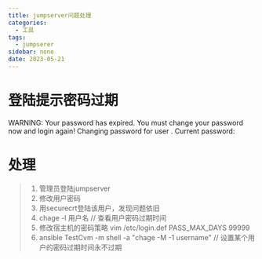 ```yaml
---
title: jumpserver问题处理
categories:
  - 工具
tags:
  - jumpserer
sidebar: none 
date: 2023-05-21 
---
```

# 登陆提示密码过期
WARNING: Your password has expired.
You must change your password now and login again!
Changing password for user .
Current password: 
# 处理
> 1. 管理员登陆jumpserver
> 2. 修改用户密码
> 3. 用securecrt登陆该用户，发现问题依旧
> 4. chage -l 用户名 // 查看用户密码过期时间
> 5. 修改宿主机的密码策略 vim /etc/login.def PASS_MAX_DAYS   99999
> 6. ansible TestCvm -m shell -a "chage -M -1 username" // 设置某个用户的密码过期时间永不过期